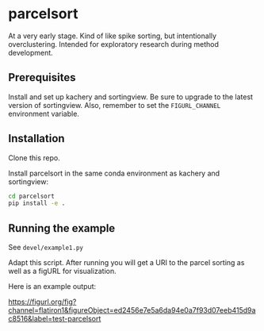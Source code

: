 # parcelsort

At a very early stage. Kind of like spike sorting, but intentionally overclustering. Intended for exploratory research during method development.

## Prerequisites

Install and set up kachery and sortingview. Be sure to upgrade to the latest version of sortingview. Also, remember to set the `FIGURL_CHANNEL` environment variable.

## Installation

Clone this repo.

Install parcelsort in the same conda environment as kachery and sortingview:

```bash
cd parcelsort
pip install -e .
```

## Running the example

See `devel/example1.py`

Adapt this script. After running you will get a URI to the parcel sorting as well as a figURL for visualization.

Here is an example output:

https://figurl.org/fig?channel=flatiron1&figureObject=ed2456e7e5a6da94e0a7f93d07eeb415d9ac8516&label=test-parcelsort
